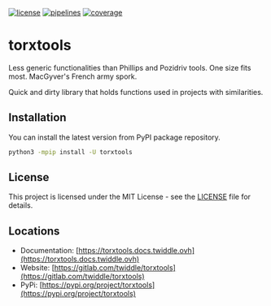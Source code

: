 [![license](https://img.shields.io/badge/license-MIT-brightgreen)](https://spdx.org/licenses/MIT.html)
[![pipelines](https://gitlab.com/twiddle/torxtools/badges/master/pipeline.svg)](https://gitlab.com/twiddle/torxtools/pipelines)
[![coverage](https://gitlab.com/twiddle/torxtools/badges/master/coverage.svg)](https://torxtools.docs.twiddle.ovh/coverage/index.html)

# torxtools

Less generic functionalities than Phillips and Pozidriv tools. One size fits most. MacGyver's French army spork.

Quick and dirty library that holds functions used in projects with similarities.

## Installation

You can install the latest version from PyPI package repository.

~~~bash
python3 -mpip install -U torxtools
~~~


## License

This project is licensed under the MIT License - see the [LICENSE](LICENSE) file for details.


## Locations

  * Documentation: [https://torxtools.docs.twiddle.ovh](https://torxtools.docs.twiddle.ovh)
  * Website: [https://gitlab.com/twiddle/torxtools](https://gitlab.com/twiddle/torxtools)
  * PyPi: [https://pypi.org/project/torxtools](https://pypi.org/project/torxtools)
